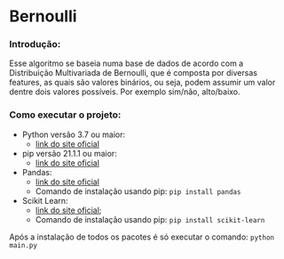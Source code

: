 # Bernoulli

### Introdução:

Esse algoritmo se baseia numa base de dados de acordo com a Distribuição Multivariada de Bernoulli, que é composta por diversas features, as quais são valores binários, ou seja, podem assumir um valor dentre dois valores possíveis. Por exemplo sim/não, alto/baixo.

### Como executar o projeto:

- Python versão 3.7 ou maior:
	- [link do site oficial](https://www.python.org/)	
- pip versão 21.1.1 ou maior:
	- [link do site oficial](https://pypi.org/)
- Pandas:
	- [link do site oficial](https://pandas.pydata.org/)
	- Comando de instalação usando pip: ```pip install pandas```
- Scikit Learn:
	- [link do site oficial](https://scikit-learn.org/);
	- Comando de instalação usando pip: ```pip install scikit-learn```

Após a instalação de todos os pacotes é só executar o comando:
```python main.py```
